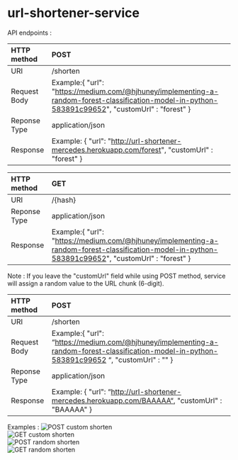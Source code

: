 # url-shortener-service

API endpoints : 

| HTTP method   | POST            |
| :---          | :---            | 
| URI           | /shorten        |
| Request Body  | Example:{ "url": "https://medium.com/@hjhuney/implementing-a-random-forest-classification-model-in-python-583891c99652", "customUrl" : "forest" }|
| Reponse Type  | application/json|
| Response  | Example: { "url": "http://url-shortener-mercedes.herokuapp.com/forest", "customUrl" : "forest" }|

| HTTP method   | GET           |
| :---          | :---            | 
| URI           | /{hash}      |
| Reponse Type  | application/json|
| Response  | Example:{ "url": "https://medium.com/@hjhuney/implementing-a-random-forest-classification-model-in-python-583891c99652", "customUrl" : "forest" }|

Note : If you leave the "customUrl" field while using POST method, service will assign a random value to the URL chunk (6-digit).

| HTTP method   | POST            |
| :---          | :---            | 
| URI           | /shorten        |
| Request Body  | Example:{ "url": “https://medium.com/@hjhuney/implementing-a-random-forest-classification-model-in-python-583891c99652 “, "customUrl" : "" }|
| Reponse Type  | application/json|
| Response  | Example: { "url": “http://url-shortener-mercedes.herokuapp.com/BAAAAA“, "customUrl" : "BAAAAA" }|

Examples : 
![POST custom shorten](https://user-images.githubusercontent.com/43525350/167319820-68e56b8b-b4b3-44a4-814b-10f5dbdc3041.png)
<br>
![GET custom shorten](https://user-images.githubusercontent.com/43525350/167319826-edd560cc-a608-4183-88bb-a5486c67b152.png)
<br>
![POST random shorten](https://user-images.githubusercontent.com/43525350/167319831-cc88146d-e411-4883-8e95-7ee61ec57184.png)
<br>
![GET random shorten](https://user-images.githubusercontent.com/43525350/167319834-7bf2918f-02b2-46d3-a768-9f57213d737d.png)
